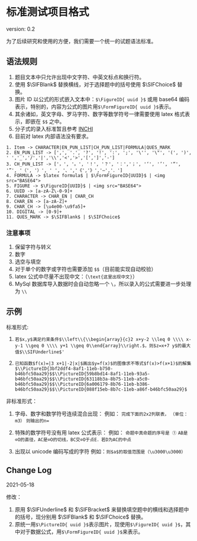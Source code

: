 # 标准测试项目格式

version: 0.2

为了后续研究和使用的方便，我们需要一个统一的试题语法标准。

## 语法规则
1. 题目文本中只允许出现中文字符、中英文标点和换行符。
2. 使用 \$\SIFBlank\$ 替换横线，对于选择题中的括号使用 \$\SIFChoice\$ 替换。
3. 图片 ID 以公式的形式嵌入文本中：`$\FigureID{ uuid }$` 或用 base64 编码表示，特别的，内容为公式的图片用`$\FormFigureID{ uuid }$`表示。
5. 其余诸如，英文字母、罗马字符、数字等数学符号一律需要使用 latex 格式表示，即嵌在 `$$` 之中。
6. 分子式的录入标准暂且参考 [INCHI](https://zh.wikipedia.org/wiki/%E5%9B%BD%E9%99%85%E5%8C%96%E5%90%88%E7%89%A9%E6%A0%87%E8%AF%86)
7. 目前对 latex 内部语法没有要求。

```
1. Item -> CHARACTER|EN_PUN_LIST|CH_PUN_LIST|FORMULA|QUES_MARK
2. EN_PUN_LIST -> [',', '.', '?', '!', ':', ';', '\'', '\"', '(', ')', ' ','_','/','|','\\','<','>','[',']','-']
3. CH_PUN_LIST -> ['，', '。', '！', '？', '：','；', '‘', '’', '“', '”', '（', '）', ' ', '、','《','》','—','．']
4. FORMULA -> $latex formula$ | $\FormFigureID{UUID}$ | <img src="BASE64">
5. FIGURE -> $\FigureID{UUID}$ | <img src="BASE64">
6. UUID -> [a-zA-Z\-0-9]+
7. CHARACTER -> CHAR_EN | CHAR_CH
8. CHAR_EN -> [a-zA-Z]+
9. CHAR_CH -> [\u4e00-\u9fa5]+
10. DIGITAL -> [0-9]+
11. QUES_MARK -> $\SIFBlank$ | $\SIFChoice$
```

### 注意事项
1. 保留字符与转义
2. 数字
3. 选空与填空
4. 对于单个的数字或字符也需要添加 `$$`（目前能实现自动校验）
5. latex 公式中尽量不出现中文：（`\text{这里出现中文}`）
6. MySql 数据库导入数据时会自动忽略一个 `\`，所以录入的公式需要进一步处理为 `\\`

## 示例

标准形式:

1. `若$x,y$满足约束条件$\\left\\{\\begin{array}{c}2 x+y-2 \\leq 0 \\\\ x-y-1 \\geq 0 \\\\ y+1 \\geq 0\\end{array}\\right.$，则$z=x+7 y$的最大值$\\SIFUnderline$'`

2. `已知函数$f(x)=|3 x+1|-2|x|$画出$y=f(x)$的图像求不等式$f(x)>f(x+1)$的解集$\\PictureID{3bf2ddf4-8af1-11eb-b750-b46bfc50aa29}$$\\PictureID{59b8bd14-8af1-11eb-93a5-b46bfc50aa29}$$\\PictureID{63118b3a-8b75-11eb-a5c0-b46bfc50aa29}$$\\PictureID{6a006179-8b76-11eb-b386-b46bfc50aa29}$$\\PictureID{088f15eb-8b7c-11eb-a86f-b46bfc50aa29}$`

非标准形式：

1. 字母、数字和数学符号连续混合出现：
    例如：
    `完成下面的2x2列联表，`
    `（单位：m3）`
    `则输出的n=`
    
2. 特殊的数学符号没有用 latex 公式表示：
    例如：
    `命题中真命题的序号是 ①`
    `AB是⊙O的直径，AC是⊙O的切线，BC交⊙O于点E．若D为AC的中点`
    
3. 出现以 unicode 编码写成的字符
    例如：`则$a$的取值范围是（\u3000\u3000）`


## Change Log

2021-05-18

修改：
1. 原用 \$\SIFUnderline\$ 和 \$\SIFBracket\$ 来替换填空题中的横线和选择题中的括号，现分别用 \$\SIFBlank\$ 和 \$\SIFChoice\$ 替换。 
2. 原统一用`$\PictureID{ uuid }$`表示图片，现使用`$\FigureID{ uuid }$`，其中对于数据公式，用`$\FormFigureID{ uuid }$`来表示。
